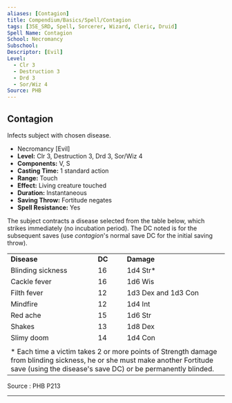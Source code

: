 ```yaml
---
aliases: [Contagion]
title: Compendium/Basics/Spell/Contagion
tags: [35E_SRD, Spell, Sorcerer, Wizard, Cleric, Druid]
Spell Name: Contagion
School: Necromancy
Subschool: 
Descriptor: [Evil]
Level:
  - Clr 3
  - Destruction 3
  - Drd 3
  - Sor/Wiz 4
Source: PHB
---
```



## Contagion

Infects subject with chosen disease.

*   Necromancy [Evil]
*   **Level:** Clr 3, Destruction 3, Drd 3, Sor/Wiz 4
*   **Components:** V, S
*   **Casting Time:** 1 standard action
*   **Range:** Touch
*   **Effect:** Living creature touched
*   **Duration:** Instantaneous
*   **Saving Throw:** Fortitude negates
*   **Spell Resistance:** Yes

<p>The subject contracts a disease selected from the table below, which strikes immediately (no incubation period). The DC noted is for the subsequent saves (use <i>contagion</i>'s normal save DC for the initial saving throw).</p><table> <tr decoration="underline"> <td> <b>Disease</b> </td> <td> <b>DC</b> </td> <td> <b>Damage</b> </td> </tr> <tr> <td> Blinding sickness </td> <td> 16 </td> <td> 1d4 Str* </td> </tr> <tr> <td> Cackle fever </td> <td> 16 </td> <td> 1d6 Wis </td> </tr> <tr> <td> Filth fever </td> <td> 12 </td> <td> 1d3 Dex and 1d3 Con </td> </tr> <tr> <td> Mindfire </td> <td> 12 </td> <td> 1d4 Int </td> </tr> <tr> <td> Red ache </td> <td> 15 </td> <td> 1d6 Str </td> </tr> <tr> <td> Shakes </td> <td> 13 </td> <td> 1d8 Dex </td> </tr> <tr> <td> Slimy doom </td> <td> 14 </td> <td> 1d4 Con </td> </tr> <tr><td></td></tr> <tr> <td colspan="3"> * Each time a victim takes 2 or more points of Strength damage from blinding sickness, he or she must make another Fortitude save (using the disease's save DC) or be permanently blinded. </td> </tr> </table>

Source : PHB P213

---
